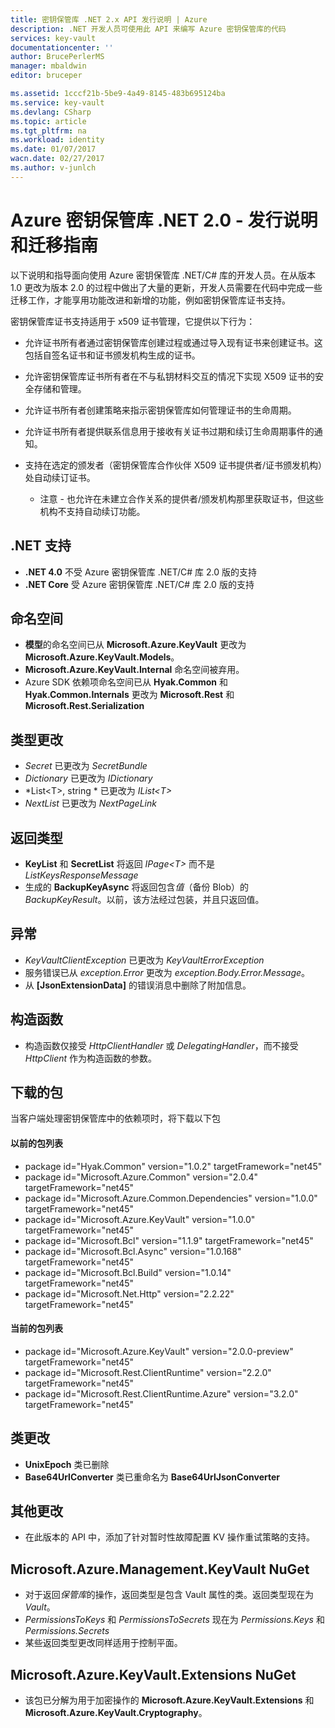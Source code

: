 ```yaml
---
title: 密钥保管库 .NET 2.x API 发行说明 | Azure
description: .NET 开发人员可使用此 API 来编写 Azure 密钥保管库的代码
services: key-vault
documentationcenter: ''
author: BrucePerlerMS
manager: mbaldwin
editor: bruceper

ms.assetid: 1cccf21b-5be9-4a49-8145-483b695124ba
ms.service: key-vault
ms.devlang: CSharp
ms.topic: article
ms.tgt_pltfrm: na
ms.workload: identity
ms.date: 01/07/2017
wacn.date: 02/27/2017
ms.author: v-junlch
---
```


# Azure 密钥保管库 .NET 2.0 - 发行说明和迁移指南
以下说明和指导面向使用 Azure 密钥保管库 .NET/C\# 库的开发人员。在从版本 1.0 更改为版本 2.0 的过程中做出了大量的更新，开发人员需要在代码中完成一些迁移工作，才能享用功能改进和新增的功能，例如密钥保管库证书支持。

密钥保管库证书支持适用于 x509 证书管理，它提供以下行为：

- 允许证书所有者通过密钥保管库创建过程或通过导入现有证书来创建证书。这包括自签名证书和证书颁发机构生成的证书。
- 允许密钥保管库证书所有者在不与私钥材料交互的情况下实现 X509 证书的安全存储和管理。
- 允许证书所有者创建策略来指示密钥保管库如何管理证书的生命周期。
- 允许证书所有者提供联系信息用于接收有关证书过期和续订生命周期事件的通知。
- 支持在选定的颁发者（密钥保管库合作伙伴 X509 证书提供者/证书颁发机构）处自动续订证书。

  - 注意 - 也允许在未建立合作关系的提供者/颁发机构那里获取证书，但这些机构不支持自动续订功能。

## .NET 支持
- **.NET 4.0** 不受 Azure 密钥保管库 .NET/C\# 库 2.0 版的支持
- **.NET Core** 受 Azure 密钥保管库 .NET/C\# 库 2.0 版的支持

## 命名空间
- **模型**的命名空间已从 **Microsoft.Azure.KeyVault** 更改为 **Microsoft.Azure.KeyVault.Models**。
- **Microsoft.Azure.KeyVault.Internal** 命名空间被弃用。
- Azure SDK 依赖项命名空间已从 **Hyak.Common** 和 **Hyak.Common.Internals** 更改为 **Microsoft.Rest** 和 **Microsoft.Rest.Serialization**

## 类型更改
- *Secret* 已更改为 *SecretBundle*
- *Dictionary* 已更改为 *IDictionary*
- *List\<T\>, string * 已更改为 *IList\<T\>*
- *NextList* 已更改为 *NextPageLink*

## 返回类型
- **KeyList** 和 **SecretList** 将返回 *IPage\<T\>* 而不是 *ListKeysResponseMessage*
- 生成的 **BackupKeyAsync** 将返回包含*值*（备份 Blob）的 *BackupKeyResult*。以前，该方法经过包装，并且只返回值。

## 异常
- *KeyVaultClientException* 已更改为 *KeyVaultErrorException*
- 服务错误已从 *exception.Error* 更改为 *exception.Body.Error.Message*。
- 从 **\[JsonExtensionData\]** 的错误消息中删除了附加信息。

## 构造函数
- 构造函数仅接受 *HttpClientHandler* 或 *DelegatingHandler*，而不接受 *HttpClient* 作为构造函数的参数。

## 下载的包
当客户端处理密钥保管库中的依赖项时，将下载以下包

#### 以前的包列表
- package id="Hyak.Common" version="1.0.2" targetFramework="net45"
- package id="Microsoft.Azure.Common" version="2.0.4" targetFramework="net45"
- package id="Microsoft.Azure.Common.Dependencies" version="1.0.0" targetFramework="net45"
- package id="Microsoft.Azure.KeyVault" version="1.0.0" targetFramework="net45"
- package id="Microsoft.Bcl" version="1.1.9" targetFramework="net45"
- package id="Microsoft.Bcl.Async" version="1.0.168" targetFramework="net45"
- package id="Microsoft.Bcl.Build" version="1.0.14" targetFramework="net45"
- package id="Microsoft.Net.Http" version="2.2.22" targetFramework="net45"

#### 当前的包列表
- package id="Microsoft.Azure.KeyVault" version="2.0.0-preview" targetFramework="net45"
- package id="Microsoft.Rest.ClientRuntime" version="2.2.0" targetFramework="net45"
- package id="Microsoft.Rest.ClientRuntime.Azure" version="3.2.0" targetFramework="net45"

## 类更改
- **UnixEpoch** 类已删除
- **Base64UrlConverter** 类已重命名为 **Base64UrlJsonConverter**

## 其他更改
- 在此版本的 API 中，添加了针对暂时性故障配置 KV 操作重试策略的支持。

## Microsoft.Azure.Management.KeyVault NuGet
- 对于返回*保管库*的操作，返回类型是包含 Vault 属性的类。返回类型现在为 *Vault*。
- *PermissionsToKeys* 和 *PermissionsToSecrets* 现在为 *Permissions.Keys* 和 *Permissions.Secrets*
- 某些返回类型更改同样适用于控制平面。

## Microsoft.Azure.KeyVault.Extensions NuGet
- 该包已分解为用于加密操作的 **Microsoft.Azure.KeyVault.Extensions** 和 **Microsoft.Azure.KeyVault.Cryptography**。

<!---HONumber=Mooncake_0220_2017-->
<!--Update_Description: update meta properties-->